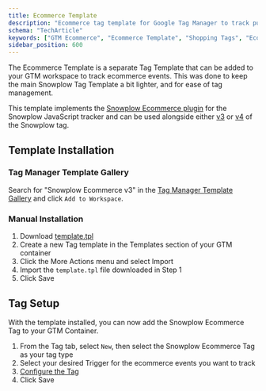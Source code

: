 ```yaml
---
title: Ecommerce Template
description: "Ecommerce tag template for Google Tag Manager to track purchase behavior and commerce events."
schema: "TechArticle"
keywords: ["GTM Ecommerce", "Ecommerce Template", "Shopping Tags", "Ecommerce Analytics", "GTM Template", "Retail Analytics"]
sidebar_position: 600
---
```


The Ecommerce Template is a separate Tag Template that can be added to your GTM workspace to track ecommerce events. This was done to keep the main Snowplow Tag Template a bit lighter, and for ease of tag management.

This template implements the [Snowplow Ecommerce plugin](/docs/sources/trackers/google-tag-manager/ecommerce-tag-template/index.md) for the Snowplow JavaScript tracker and can be used alongside either [v3](/docs/sources/trackers/google-tag-manager/previous-versions/index.md) or [v4](/docs/sources/trackers/google-tag-manager/index.md) of the Snowplow tag.



## Template Installation

### Tag Manager Template Gallery

Search for "Snowplow Ecommerce v3" in the [Tag Manager Template Gallery](https://tagmanager.google.com/gallery/#/owners/snowplow/templates/snowplow-gtm-tag-template-ecommerce-v3) and click `Add to Workspace`.

### Manual Installation

1. Download [template.tpl](https://github.com/snowplow/snowplow-gtm-tag-template-ecommerce-v3)
2. Create a new Tag template in the Templates section of your GTM container
3. Click the More Actions menu and select Import
4. Import the `template.tpl` file downloaded in Step 1
5. Click Save

## Tag Setup

With the template installed, you can now add the Snowplow Ecommerce Tag to your GTM Container.

1. From the Tag tab, select `New`, then select the Snowplow Ecommerce Tag as your tag type
2. Select your desired Trigger for the ecommerce events you want to track
3. [Configure the Tag](/docs/sources/trackers/google-tag-manager/ecommerce-tag-template/configuration/index.md)
4. Click Save
